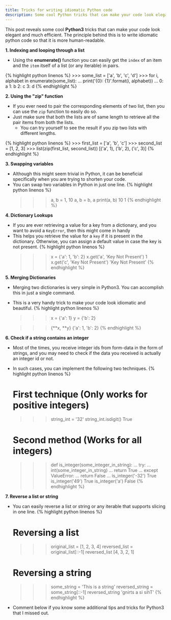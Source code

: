 ```yaml
---
title: Tricks for writing idiomatic Python code
description: Some cool Python tricks that can make your code look elegant
---
```


This post reveals some cool **Python3** tricks that can make your code look elegant and
much efficient. The principle behind this is to write idiomatic python code so that
it is more human-readable.


**1. Indexing and looping through a list**
- Using the **enumerate()** function you can easily get the `index` of an item and the
`item` itself of a list (or any iterable) in pairs.

{% highlight python linenos %}
    >>> some_list = ['a', 'b', 'c', 'd']
    >>> for i, alphabet in enumerate(some_list):
    ...     print('{0}: {1}'.format(i, alphabet))
    ... 
    0: a
    1: b
    2: c
    3: d
{% endhighlight %}

**2. Using the "zip" function**
- If you ever need to pair the corresponding elements of two list, then you can use the
`zip` function to easily do so.
- Just make sure that both the lists are of same length to retrieve all the pair items
from both the lists.
    - You can try yourself to see the result if you zip two lists with different lengths.

{% highlight python linenos %}
    >>> first_list = ['a', 'b', 'c']
    >>> second_list = [1, 2, 3]
    >>> list(zip(first_list, second_list))
    [('a', 1), ('b', 2), ('c', 3)]
{% endhighlight %}

**3. Swapping variables**
- Although this might seem trivial in Python, it can be beneficial specifically when
you are trying to shorten your code.
- You can swap two variables in Python in just one line.
{% highlight python linenos %}
    >>> a, b = 1, 10
    >>> a, b = b, a
    >>> print(a, b)
    10 1
{% endhighlight %}

**4. Dictionary Lookups**
- If you are ever retrieving a value for a key from a dictionary, and you want to avoid
a `KeyError`, then this might come in handy
- This helps you retrieve the value for a `key` if it is present in the dictionary.
Otherwise, you can assign a default value in case the key is not present.
{% highlight python linenos %}
    >>> x = {'a': 1, 'b': 2}
    >>> x.get('a', 'Key Not Present')
    1
    >>> x.get('c', 'Key Not Present')
    'Key Not Present'
{% endhighlight %}
    
**5. Merging Dictionaries**
- Merging two dictionaries is very simple in Python3. You can accomplish this in just
a single command.
- This is a very handy trick to make your code look idiomatic and beautiful.
{% highlight python linenos %}
    >>> x = {'a': 1}
    >>> y = {'b': 2}
    
    >>> {**x, **y}
    {'a': 1, 'b': 2}
{% endhighlight %}

**6. Check if a string contains an integer**
- Most of the times, you receive integer ids from form-data in the form of strings, and
you may need to check if the data you received is actually an integer id or not.
- In such cases, you can implement the following two techniques.
{% highlight python linenos %}
    # First technique (Only works for positive integers)
    >>> string_int = '32'
    >>> string_int.isdigit()
    True
    
    # Second method (Works for all integers)
    >>> def is_integer(some_integer_in_string):
    ...     try:
    ...             int(some_integer_in_string)
    ...             return True
    ...     except ValueError:
    ...             return False
    ... 
    >>> is_integer('-32')
    True
    >>> is_integer('49')
    True
    >>> is_integer('a')
    False
{% endhighlight %}

**7. Reverse a list or string**
- You can easily reverse a list or string or any iterable that supports slicing in 
one line.
{% highlight python linenos %}
    # Reversing a list
    >>> original_list = [1, 2, 3, 4]
    >>> reversed_list = original_list[::-1]
    >>> reversed_list
    [4, 3, 2, 1]
    
    # Reversing a string
    >>> some_string = 'This is a string'
    >>> reversed_string = some_string[::-1]
    >>> reversed_string
    'gnirts a si sihT'
{% endhighlight %}



- Comment below if you know some additional tips and tricks for Python3 that I missed 
out.